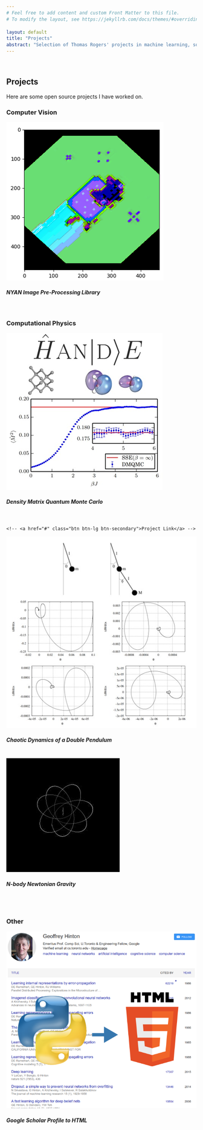 ```yaml
---
# Feel free to add content and custom Front Matter to this file.
# To modify the layout, see https://jekyllrb.com/docs/themes/#overriding-theme-defaults

layout: default
title: "Projects"
abstract: "Selection of Thomas Rogers' projects in machine learning, software engineering, and computational physics."
---
```

<br>
<h2 class="cover-heading">Projects</h2>
<p>Here are some open source projects I have worked on.</p>
<h3 class="cover-heading">Computer Vision</h3>
<div class="row">
    <div class="card card-small">
  <img class="card-img-top" src="./assets/images/nyan.png" alt="nyan (not your average name) image pre-processing.">
  <div class="card-body">
    <h5 class="card-title">NYAN Image Pre-Processing Library</h5>
    <a href="https://github.com/TWRogers/nyan"><i class="fa fa-github" aria-hidden="true"></i></a>
  </div>
</div>
</div>
<br>
<h3 class="cover-heading">Computational Physics</h3>
<div class="row">
    <div class="card card-small">
  <img class="card-img-top" src="./assets/images/dmqmc.jpg" alt="Density Matrix Quantum Monte Carlo and the HANDE code">
  <div class="card-body">
    <h5 class="card-title">Density Matrix Quantum Monte Carlo</h5>
    <a href="http://www.hande.org.uk/"><i class="fa fa-link" aria-hidden="true"></i></a> &nbsp;
    <a href="https://github.com/hande-qmc/hande"><i class="fa fa-github" aria-hidden="true"></i></a> &nbsp;
    <a href="https://journals.aps.org/prb/abstract/10.1103/PhysRevB.89.245124"><i class="fa fa-file" aria-hidden="true"></i></a> &nbsp;

    <!-- <a href="#" class="btn btn-lg btn-secondary">Project Link</a> -->
  </div>
</div>

<div class="card card-small">
<img class="card-img-top" src="./assets/images/double_pendulum.jpg" alt="Simulating the dynamics of a double pendulum">
<div class="card-body">
<h5 class="card-title">Chaotic Dynamics of a Double Pendulum</h5>
<!-- <p class="card-text">Some quick example text to build on the card title and make up the bulk of the card's content.</p> -->
<a href="https://github.com/TWRogers/DoublePendulumSimulation"><i class="fa fa-github" aria-hidden="true"></i></a> &nbsp;
<a href="https://github.com/TWRogers/DoublePendulumSimulation/blob/master/pendulum_report/Project_A_Report.pdf"><i class="fa fa-file" aria-hidden="true"></i></a> &nbsp;
</div>
</div>
<div class="card card-small">
<img class="card-img-top" src="./assets/images/gravity.png" alt="Simulating N-body Newtonian gravity">
<div class="card-body">
<h5 class="card-title">N-body Newtonian Gravity</h5>
<!-- <p class="card-text">Some quick example text to build on the card title and make up the bulk of the card's content.</p> -->
<!-- <a href="#" class="btn btn-lg btn-secondary">Project Link</a> -->
<a href="https://github.com/TWRogers/NBodyNewtonianGravity"><i class="fa fa-github" aria-hidden="true"></i></a> &nbsp;
<a href="https://github.com/TWRogers/NBodyNewtonianGravity/blob/master/gravity_report/gravity.pdf"><i class="fa fa-file" aria-hidden="true"></i></a> &nbsp;

</div>
</div>
</div>
<br>
<h3 class="cover-heading">Other</h3>
<div class="row">
    <div class="card card-small">
  <img class="card-img-top" src="./assets/images/scholar-exporter.png" alt="Python-based Google Scholar Profile Exporter for Static HTML Sites.">
  <div class="card-body">
    <h5 class="card-title">Google Scholar Profile to HTML</h5>
    <a href="https://github.com/TWRogers/google-scholar-export"><i class="fa fa-github" aria-hidden="true"></i></a>
  </div>
</div>
</div>
